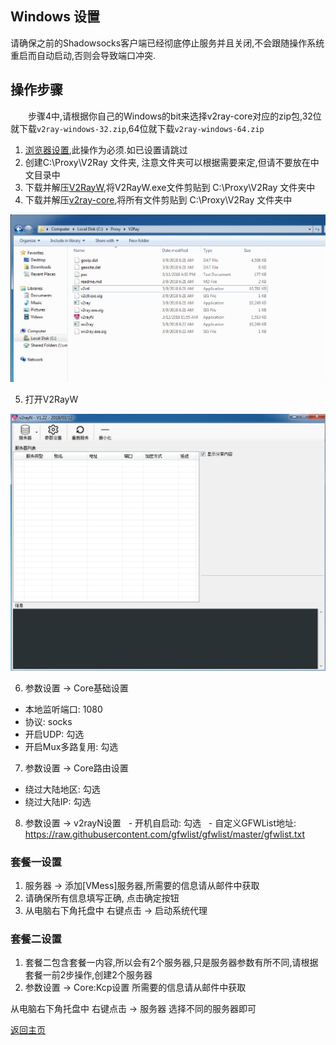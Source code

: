 ## Windows 设置

请确保之前的Shadowsocks客户端已经彻底停止服务并且关闭,不会跟随操作系统重启而自动启动,否则会导致端口冲突.

## 操作步骤

&emsp;&emsp;步骤4中,请根据你自己的Windows的bit来选择v2ray-core对应的zip包,32位就下载`v2ray-windows-32.zip`,64位就下载`v2ray-windows-64.zip`  

1. [浏览器设置](Brower_settings.md),此操作为必须.如已设置请跳过
2. 创建C:\Proxy\V2Ray 文件夹, 注意文件夹可以根据需要来定,但请不要放在中文目录中
3. 下载并解压[V2RayW](https://github.com/Cenmrev/V2RayW/releases),将V2RayW.exe文件剪贴到 C:\Proxy\V2Ray 文件夹中
4. 下载并解压[v2ray-core](https://github.com/v2ray/v2ray-core/releases),将所有文件剪贴到 C:\Proxy\V2Ray 文件夹中

![目录结构](pics/Windows_directory.jpg)

5. 打开V2RayW 

![V2RayW](pics/V2RayW.jpg)

6. 参数设置 -> Core基础设置
 - 本地监听端口: 1080
 - 协议: socks
 - 开启UDP: 勾选
 - 开启Mux多路复用: 勾选
7. 参数设置 -> Core路由设置
 - 绕过大陆地区: 勾选
 - 绕过大陆IP: 勾选
8. 参数设置 -> v2rayN设置
   - 开机自启动: 勾选
   - 自定义GFWList地址: https://raw.githubusercontent.com/gfwlist/gfwlist/master/gfwlist.txt

### 套餐一设置
1. 服务器 -> 添加[VMess]服务器,所需要的信息请从邮件中获取
2. 请确保所有信息填写正确, 点击确定按钮
3. 从电脑右下角托盘中 右键点击 -> 启动系统代理

### 套餐二设置
1. 套餐二包含套餐一内容,所以会有2个服务器,只是服务器参数有所不同,请根据套餐一前2步操作,创建2个服务器
2. 参数设置 -> Core:Kcp设置 所需要的信息请从邮件中获取

从电脑右下角托盘中 右键点击 -> 服务器 选择不同的服务器即可

[返回主页](README.md)
